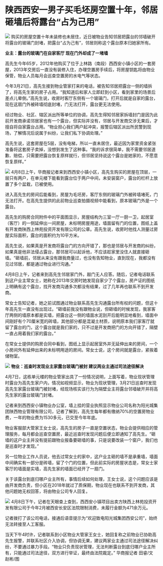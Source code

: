 # 陕西西安一男子买毛坯房空置十年，邻居砸墙后将露台“占为己用”

![](https://inews.gtimg.com/om_bt/OM-D0yVYFQyjb1Q9MK7TTL7RGS6QFEtozYQM6lpkCEOlkAA/1000)
购买的房屋空置十年未装修也未居住，近日被物业告知邻居把露台的邻墙破开将露台的玻璃门封堵，把露台“占为己有”，邻居则称这个露台原本归她家所有。

**业主：露台的玻璃门在自家客厅 现在门外却成了一堵墙**

高先生今年65岁，2012年他购买了位于上林路（南段）西西安小镇小区的一套房屋，2013年交房后一直没有装修入住，办理空置房手续后，将房屋钥匙将由物业保管，物业人员每月会巡查空置房的水电气等状态。

今年3月21日，高先生接到物业管家打来的电话，被告知邻居把露台一侧的墙拆了，将高先生家的房子占用。“我知道后和家人立即赶到小区，看到家里的场景后差点儿晕倒。”高先生说，收房时客厅东侧有一个玻璃门，打开后就是自家的露台，现在这扇门外被砖墙彻底封堵，门无法打开，露台更无法使用。

经过物业、社区、辖区派出所等单位的协调，高先生得知邻居家拆墙封门是因为此前开发商承诺邻居家也有一个露台，但实际并没有，邻居与开发商交涉无果后，才擅自将自家露台占用。“物业担心我们两户起冲突，报警后辖区派出所民警到现场，了解情况后说属于纠纷，让我们私下协调处理。”

高先生说，这套房屋在5层，没有电梯，所以一直未居住，最近因为家里资金紧张准备将这套房子卖掉，没想到发生了这种事。“我的诉求很简单，我不需要邻居道歉、赔偿，只需要把露台恢复原样就行，但邻居坚持说这个露台是她家的，不愿意恢复原样。”

![](https://inews.gtimg.com/om_bt/O_uXCX4rY4tYEfHb8K3FWPwQ4qv08LThhH6j4dBUcU3NgAA/1000)
4月8日上午，华商报记者来到西西安小镇小区，高先生购买的房屋在顶层，一层只有两户，在单元楼下能看到露台位于两户中间，未安装窗户，露台的栏杆上放置了多个盆栽，已被使用。

进入高先生的房间后能看到，房屋为毛坯房，客厅东侧的玻璃门外被砖墙堵死，门无法打开。在高先生提供的此前物业巡查拍摄视频中能看到，原本玻璃门外是一个露台。

高先生的购房合同附件中的平面图显示，房屋结构为三室一厅一厨一卫，起居室（客厅）的一侧延伸出一间房屋，未标明房屋用途，墙面留有门的位置，图纸上盖有开发商陕西上林苑投资开发有限公司的公章。高先生说，收房时他找人测量过房屋实际面积，露台的面积约为10平方米。

高先生说，如果真是开发商将露台门的方向开错了，那也是邻居与开发商的纠纷，如果真是他非法侵占露台，那邻居可以起诉他，不应该趁家里没住人就直接砸墙。“砸墙前，邻居从来没有跟我商量过，也没有告知物业，直到现在，我都没有见过邻居，都是通过物业进行沟通。”

4月8日上午，记者来到高先生邻居家门外，敲门无人应答。随后，记者电话联系到这户业主常女士，她称在2013年交房时她发现自家少了个露台，房产证的图纸上明确有这个露台，找开发商沟通多次都没有结果，过了几年再也联系不到开发商。

常女士告知记者，她之前试图通过物业联系高先生沟通露台所有权的问题，但这十年高先生一直没有出现过。“砸墙前我没有跟物业说，但砸墙的时候发现，我家客厅两侧的墙原本都是实墙，把露台这一侧的墙面水泥刮开后能明显地看到，墙面中间刚好有个70厘米宽的砖墙，其他部分都是混凝土材质，说明原本我们家客厅就留了露台的门，这个露台就是我们家的，只不过是开发商把门的方向开错了，隔壁一直占用着我们家的露台。”

在常女士提供的购房合同中看到，图纸上显示起居室外并无延伸出来的房间，一个小房间外有延伸出来的未标明用途的房间。常女士说，这个房间就是露台，紧挨着储物室。

![](https://inews.gtimg.com/om_bt/OhrFuL8lZ0iAvhi6XAlXZ4p7YyN2y_M4BbJmWg5ig0Qm0AA/1000)
**物业：巡查时发现业主家露台玻璃门被封 建议两业主通过司法途径解决**

4月7日，这栋单元楼的物业管家出具了一份情况说明，上面写着，物业现状管理时露台为高先生家户内，情况如视频显示，物业为现状管理，3月21日巡查时发现高先生家露台玻璃门被封堵，经现场核实该行为为隔壁业主将露台邻墙破开并将高先生家的露台玻璃门封堵。

记者来到西西安小镇物业办公室，墙上挂的营业执照显示物业公司名称为阳光城集团陕西物业管理有限公司，记者了解到，高先生每年都有缴纳70%的空置房物业费，一年的物业费为1530多元，已交至今年年底。

物业客服部大管家王女士说，高先生的房子一直是空置状态，物业会提供相应的管理服务，每月都会巡查空置房，最近巡查时发现问题后便立即通知了高先生。“砸墙的这户业主并没有提前跟物业报备要砸墙的事，只是说要改装一个窗户，我们也是巡查时才发现。”

另一位物业工作人员说，他去过常女士的家中，这户业主砸的墙不是承重墙，墙面中间确实有一部分是砖墙，留了个门的位置，但此前实际的房屋状态是，常女士家客厅的墙面是实墙，高先生家的墙面已经开了一扇门。

关于该露台到底归哪户业主所有，事情后续如何处理，王女士说，这个问题应该是由开发商负责，但小区在2018年就过了质保期，物业现在也联系不到开发商，其他问题她无权回答，将由物业公司专人回复。

![](https://inews.gtimg.com/om_bt/O2Ypx7181mch1LHjcNtD1n5GNSXGedJ5tahwUqikds7pIAA/1000)
4月8日下午，记者在天眼查上查到，西西安小镇项目出卖方陕西上林苑投资开发有限公司于今年2月被西安长安区法院限制消费，未履行金额为471余万元。

记者拨打了该公司电话，接通后语音提示为“欢迎致电阳光城集团西安公司”，始终无法转接至人工客服。

当天下午4时许，记者联系到小区物业大管家王女士，她回复称之前物业已协助高先生报警，并联系社区介入协调，但协调无果，建议两家业主通过司法途径解决纠纷，不要通过暴力手段。“物业只负责现状管理，无法判断露台到底归哪户业主所有，只能通过司法途径，双方进行举证，最终由法院裁定。”
华商报记者 田睿/文 赵彬/图

